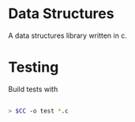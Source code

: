 # Data Structures

A data structures library written in c.

# Testing

Build tests with 
```sh
 
> $CC -o test *.c
```
